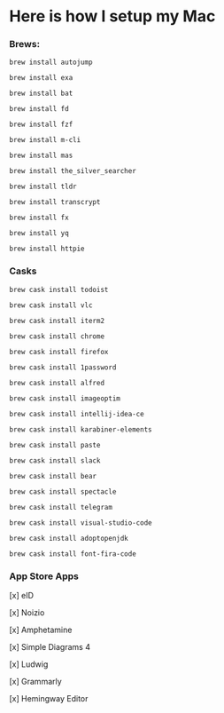 # Here is how I setup my Mac

### Brews:

`brew install autojump`

`brew install exa`

`brew install bat`

`brew install fd`

`brew install fzf`

`brew install m-cli`

`brew install mas`

`brew install the_silver_searcher`

`brew install tldr`

`brew install transcrypt`

`brew install fx`

`brew install yq`

`brew install httpie`

### Casks

`brew cask install todoist`

`brew cask install vlc`

`brew cask install iterm2`

`brew cask install chrome`

`brew cask install firefox`

`brew cask install 1password`

`brew cask install alfred`

`brew cask install imageoptim`

`brew cask install intellij-idea-ce`

`brew cask install karabiner-elements`

`brew cask install paste`

`brew cask install slack`

`brew cask install bear`

`brew cask install spectacle`

`brew cask install telegram`

`brew cask install visual-studio-code`

`brew cask install adoptopenjdk`

`brew cask install font-fira-code`

### App Store Apps

[x] eID

[x] Noizio

[x] Amphetamine

[x] Simple Diagrams 4

[x] Ludwig

[x] Grammarly

[x] Hemingway Editor

